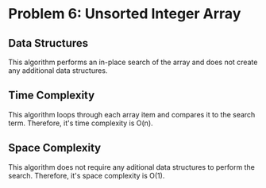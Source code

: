 # Problem 6: Unsorted Integer Array

## Data Structures

This algorithm performs an in-place search of the array and does not create any additional data structures.

## Time Complexity

This algorithm loops through each array item and compares it to the search term. Therefore, it's time complexity is O(n).

## Space Complexity

This algorithm does not require any aditional data structures to perform the search. Therefore, it's space complexity is O(1).